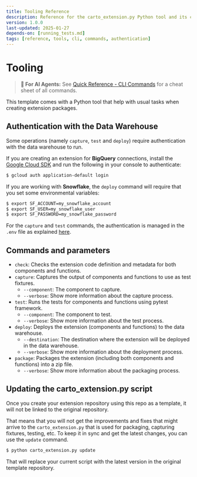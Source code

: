```yaml
---
title: Tooling Reference
description: Reference for the carto_extension.py Python tool and its commands for building extensions
version: 1.0.0
last-updated: 2025-01-27
depends-on: [running_tests.md]
tags: [reference, tools, cli, commands, authentication]
---
```


# Tooling

> **🤖 For AI Agents:** See [Quick Reference - CLI Commands](./reference/quick-reference.md#cli-commands) for a cheat sheet of all commands.

This template comes with a Python tool that help with usual tasks when creating extension packages. 

## Authentication with the Data Warehouse
Some operations (namely `capture`, `test` and `deploy`) require authentication with the data warehouse to run.

If you are creating an extension for **BigQuery** connections, install the [Google Cloud SDK](https://cloud.google.com/sdk/docs/install) and run the following in your console to authenticate:
```bash
$ gcloud auth application-default login
```

If you are working with **Snowflake**, the `deploy` command will require that you set some environmental variables: 
```bash
$ export SF_ACCOUNT=my_snowflake_account
$ export SF_USER=my_snowflake_user
$ export SF_PASSWORD=my_snowflake_password
```
For the `capture` and `test` commands, the authentication is managed in the `.env` file as explained [here](./running-tests.md#data-warehouse-configuration).

## Commands and parameters
* `check`: Checks the extension code definition and metadata for both components and functions.
* `capture`: Captures the output of components and functions to use as test fixtures.
  * `--component`: The component to capture.
  * `--verbose`: Show more information about the capture process.
* `test`: Runs the tests for components and functions using pytest framework.
  * `--component`: The component to test.
  * `--verbose`: Show more information about the test process.
* `deploy`: Deploys the extension (components and functions) to the data warehouse.
  * `--destination`: The destination where the extension will be deployed in the data warehouse.
  * `--verbose`: Show more information about the deployment process.
* `package`: Packages the extension (including both components and functions) into a zip file.
  * `--verbose`: Show more information about the packaging process.


## Updating the carto_extension.py script

Once you create your extension repository using this repo as a template, it will not be linked to the original repository.

That means that you will not get the improvements and fixes that might arrive to the `carto_extension.py` that is used for packaging, capturing fixtures, testing, etc. To keep it in sync and get the latest changes, you can use the `update` command.
```bash
$ python carto_extension.py update
```

That will replace your current script with the latest version in the original template repository.